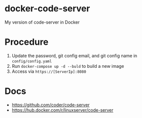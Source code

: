# docker-code-server
My version of code-server in Docker

# Procedure

1. Update the password, git config email, and git config name in `config/config.yaml`
2. Run `docker-compose up -d --buld` to build a new image
3. Access via `https://[ServerIp]:8080`

# Docs
- https://github.com/coder/code-server
- https://hub.docker.com/r/linuxserver/code-server